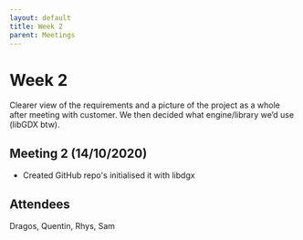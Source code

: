 ```yaml
---
layout: default
title: Week 2
parent: Meetings
---
```


# Week 2

Clearer view of the requirements and a picture of the project as a whole after meeting with customer. We then decided what engine/library we’d use (libGDX btw).

## Meeting 2 (14/10/2020)

* Created GitHub repo's initialised it with libdgx

## Attendees

Dragos, Quentin, Rhys, Sam

